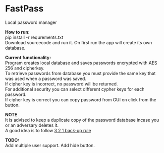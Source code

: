 # FastPass<br>
Local password manager

**How to run:**<br>
pip install -r requrements.txt<br>
Download sourcecode and run it. On first run the app will create its own database.

**Current functionality:**<br>
Program creates local database and saves passwords encrypted with AES 256 and cipherkey. <br>
To retrieve passwords from database you must provide the same key that was used when a password was saved.<br>
If cipher key is incorrect, no password will be returned.<br>
For additional security you can select different cypher keys for each password.<br>
If cipher key is correct you can copy password from GUI on click from the button.

**NOTE**<br>
It is advised to keep a duplicate copy of the password database incase you or an adversary deletes it.<br>
A good idea is to follow [3 2 1 back-up rule](https://www.google.com/search?q=3+2+1+backup+rule)

**TODO:** <br>
Add multiple user support.
Add hide button.